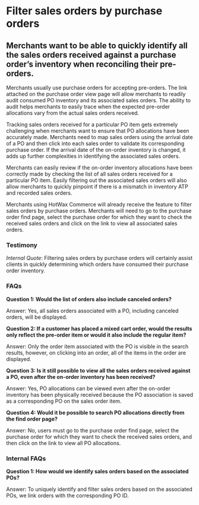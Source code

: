 # Filter sales orders by purchase orders

## Merchants want to be able to quickly identify all the sales orders received against a purchase order’s inventory when reconciling their pre-orders.

Merchants usually use purchase orders for accepting pre-orders. The link attached on the purchase order view page will allow merchants to readily audit consumed PO inventory and its associated sales orders. The ability to audit helps merchants to easily trace when the expected pre-order allocations vary from the actual sales orders received.

Tracking sales orders received for a particular PO item gets extremely challenging when merchants want to ensure that PO allocations have been accurately made. Merchants need to map sales orders using the arrival date of a PO and then click into each sales order to validate its corresponding purchase order. If the arrival date of the on-order inventory is changed, it adds up further complexities in identifying the associated sales orders.

Merchants can easily review if the on-order inventory allocations have been correctly made by checking the list of all sales orders received for a particular PO item. Easily filtering out the associated sales orders will also allow merchants to quickly pinpoint if there is a mismatch in inventory ATP and recorded sales orders.

Merchants using HotWax Commerce will already receive the feature to filter sales orders by purchase orders. Merchants will need to go to the purchase order find page, select the purchase order for which they want to check the received sales orders and click on the link to view all associated sales orders.

### Testimony

*Internal Quote*: Filtering sales orders by purchase orders will certainly assist clients in quickly determining which orders have consumed their purchase order inventory.

### FAQs

**Question 1: Would the list of orders also include canceled orders?**

Answer: Yes, all sales orders associated with a PO, including canceled orders, will be displayed.

**Question 2: If a customer has placed a mixed cart order, would the results only reflect the pre-order item or would it also include the regular item?**

Answer: Only the order item associated with the PO is visible in the search results, however, on clicking into an order, all of the items in the order are displayed.

**Question 3: Is it still possible to view all the sales orders received against a PO, even after the on-order inventory has been received?**

Answer: Yes, PO allocations can be viewed even after the on-order inventory has been physically received because the PO association is saved as a corresponding PO on the sales order item.

**Question 4: Would it be possible to search PO allocations directly from the find order page?**

Answer: No, users must go to the purchase order find page, select the purchase order for which they want to check the received sales orders, and then click on the link to view all PO allocations.

### Internal FAQs

**Question 1: How would we identify sales orders based on the associated POs?**

Answer: To uniquely identify and filter sales orders based on the associated POs, we link orders with the corresponding PO ID.
